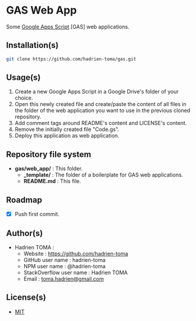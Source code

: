 # GAS Web App
Some [Google Apps Script](https://developers.google.com/apps-script/) [GAS] web applications.

## Installation(s)
```bash
git clone https://github.com/hadrien-toma/gas.git
```

## Usage(s)
1. Create a new Google Apps Script in a Google Drive's folder of your choice.
2. Open this newly created file and create/paste the content of all files in the folder of the web application you want to use in the previous cloned repository.
3. Add comment tags around README's content and LICENSE's content.
4. Remove the initially created file "Code.gs".
5. Deploy this application as web application.

## Repository file system
* **gas/web_app/** : This folder.
  * **_template/** : The folder of a boilerplate for GAS web applications.
  * **README.md** : This file.

## Roadmap
- [x] Push first commit.

## Author(s)
* Hadrien TOMA :
  * Website : https://github.com/hadrien-toma
  * GitHub user name : hadrien-toma
  * NPM user name : @hadrien-toma
  * StackOverflow user name : Hadrien TOMA
  * Email : [toma.hadrien@gmail.com](mailto:toma.hadrien@gmail.com?Subject=About%20gas%2Fweb_app)

## License(s)
* [MIT](https://github.com/hadrien-toma/gas/blob/master/web_app/LICENSE)
